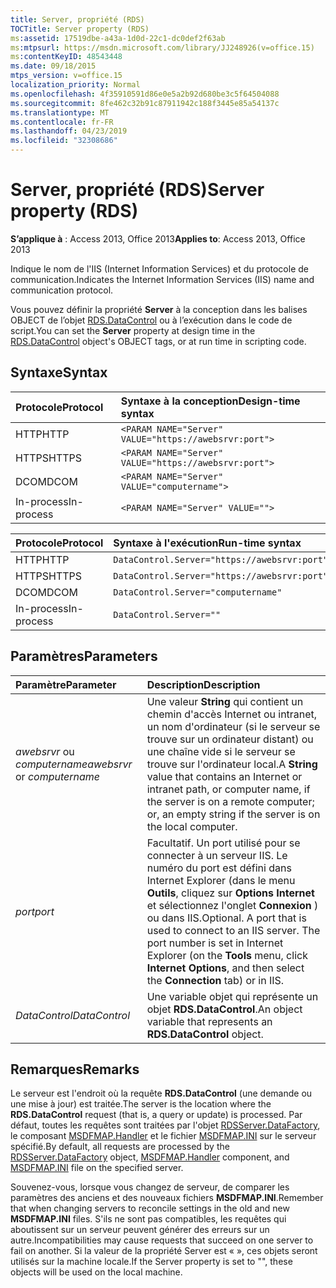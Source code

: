 ```yaml
---
title: Server, propriété (RDS)
TOCTitle: Server property (RDS)
ms:assetid: 17519dbe-a43a-1d0d-22c1-dc0def2f63ab
ms:mtpsurl: https://msdn.microsoft.com/library/JJ248926(v=office.15)
ms:contentKeyID: 48543448
ms.date: 09/18/2015
mtps_version: v=office.15
localization_priority: Normal
ms.openlocfilehash: 4f35910591d86e0e5a2b92d680be3c5f64504088
ms.sourcegitcommit: 8fe462c32b91c87911942c188f3445e85a54137c
ms.translationtype: MT
ms.contentlocale: fr-FR
ms.lasthandoff: 04/23/2019
ms.locfileid: "32308686"
---
```

# <a name="server-property-rds"></a><span data-ttu-id="8e058-102">Server, propriété (RDS)</span><span class="sxs-lookup"><span data-stu-id="8e058-102">Server property (RDS)</span></span>

<span data-ttu-id="8e058-103">**S’applique à** : Access 2013, Office 2013</span><span class="sxs-lookup"><span data-stu-id="8e058-103">**Applies to**: Access 2013, Office 2013</span></span>

<span data-ttu-id="8e058-104">Indique le nom de l'IIS (Internet Information Services) et du protocole de communication.</span><span class="sxs-lookup"><span data-stu-id="8e058-104">Indicates the Internet Information Services (IIS) name and communication protocol.</span></span>

<span data-ttu-id="8e058-105">Vous pouvez définir la propriété **Server** à la conception dans les balises OBJECT de l’objet [RDS.DataControl](datacontrol-object-rds.md) ou à l’exécution dans le code de script.</span><span class="sxs-lookup"><span data-stu-id="8e058-105">You can set the **Server** property at design time in the [RDS.DataControl](datacontrol-object-rds.md) object's OBJECT tags, or at run time in scripting code.</span></span>

## <a name="syntax"></a><span data-ttu-id="8e058-106">Syntaxe</span><span class="sxs-lookup"><span data-stu-id="8e058-106">Syntax</span></span>

|<span data-ttu-id="8e058-107">Protocole</span><span class="sxs-lookup"><span data-stu-id="8e058-107">Protocol</span></span>|<span data-ttu-id="8e058-108">Syntaxe à la conception</span><span class="sxs-lookup"><span data-stu-id="8e058-108">Design-time syntax</span></span>|
|:-------|:-----------------|
|<span data-ttu-id="8e058-109">HTTP</span><span class="sxs-lookup"><span data-stu-id="8e058-109">HTTP</span></span>|`<PARAM NAME="Server" VALUE="https://awebsrvr:port">`|
|<span data-ttu-id="8e058-110">HTTPS</span><span class="sxs-lookup"><span data-stu-id="8e058-110">HTTPS</span></span>|`<PARAM NAME="Server" VALUE="https://awebsrvr:port">`|
|<span data-ttu-id="8e058-111">DCOM</span><span class="sxs-lookup"><span data-stu-id="8e058-111">DCOM</span></span>|`<PARAM NAME="Server" VALUE="computername">`|
|<span data-ttu-id="8e058-112">In-process</span><span class="sxs-lookup"><span data-stu-id="8e058-112">In-process</span></span>|`<PARAM NAME="Server" VALUE="">`|


|<span data-ttu-id="8e058-113">Protocole</span><span class="sxs-lookup"><span data-stu-id="8e058-113">Protocol</span></span>|<span data-ttu-id="8e058-114">Syntaxe à l'exécution</span><span class="sxs-lookup"><span data-stu-id="8e058-114">Run-time syntax</span></span>|
|:-------|:--------------|
|<span data-ttu-id="8e058-115">HTTP</span><span class="sxs-lookup"><span data-stu-id="8e058-115">HTTP</span></span>|`DataControl.Server="https://awebsrvr:port"`|
|<span data-ttu-id="8e058-116">HTTPS</span><span class="sxs-lookup"><span data-stu-id="8e058-116">HTTPS</span></span>|`DataControl.Server="https://awebsrvr:port"`|
|<span data-ttu-id="8e058-117">DCOM</span><span class="sxs-lookup"><span data-stu-id="8e058-117">DCOM</span></span>|`DataControl.Server="computername"`|
|<span data-ttu-id="8e058-118">In-process</span><span class="sxs-lookup"><span data-stu-id="8e058-118">In-process</span></span>|`DataControl.Server=""`|


## <a name="parameters"></a><span data-ttu-id="8e058-119">Paramètres</span><span class="sxs-lookup"><span data-stu-id="8e058-119">Parameters</span></span>

|<span data-ttu-id="8e058-120">Paramètre</span><span class="sxs-lookup"><span data-stu-id="8e058-120">Parameter</span></span>|<span data-ttu-id="8e058-121">Description</span><span class="sxs-lookup"><span data-stu-id="8e058-121">Description</span></span>|
|:--------|:----------|
|<span data-ttu-id="8e058-122">*awebsrvr* ou *computername*</span><span class="sxs-lookup"><span data-stu-id="8e058-122">*awebsrvr* or *computername*</span></span> |<span data-ttu-id="8e058-123">Une valeur **String** qui contient un chemin d'accès Internet ou intranet, un nom d'ordinateur (si le serveur se trouve sur un ordinateur distant) ou une chaîne vide si le serveur se trouve sur l'ordinateur local.</span><span class="sxs-lookup"><span data-stu-id="8e058-123">A **String** value that contains an Internet or intranet path, or computer name, if the server is on a remote computer; or, an empty string if the server is on the local computer.</span></span>|
|<span data-ttu-id="8e058-124">*port*</span><span class="sxs-lookup"><span data-stu-id="8e058-124">*port*</span></span> |<span data-ttu-id="8e058-p101">Facultatif. Un port utilisé pour se connecter à un serveur IIS. Le numéro du port est défini dans Internet Explorer (dans le menu **Outils**, cliquez sur **Options Internet** et sélectionnez l'onglet **Connexion** ) ou dans IIS.</span><span class="sxs-lookup"><span data-stu-id="8e058-p101">Optional. A port that is used to connect to an IIS server. The port number is set in Internet Explorer (on the **Tools** menu, click **Internet Options**, and then select the **Connection** tab) or in IIS.</span></span>|
|<span data-ttu-id="8e058-128">*DataControl*</span><span class="sxs-lookup"><span data-stu-id="8e058-128">*DataControl*</span></span> |<span data-ttu-id="8e058-129">Une variable objet qui représente un objet **RDS.DataControl**.</span><span class="sxs-lookup"><span data-stu-id="8e058-129">An object variable that represents an **RDS.DataControl** object.</span></span>|

## <a name="remarks"></a><span data-ttu-id="8e058-130">Remarques</span><span class="sxs-lookup"><span data-stu-id="8e058-130">Remarks</span></span>

<span data-ttu-id="8e058-131">Le serveur est l'endroit où la requête **RDS.DataControl** (une demande ou une mise à jour) est traitée.</span><span class="sxs-lookup"><span data-stu-id="8e058-131">The server is the location where the **RDS.DataControl** request (that is, a query or update) is processed.</span></span> <span data-ttu-id="8e058-132">Par défaut, toutes les requêtes sont traitées par l'objet [RDSServer.DataFactory](datafactory-object-rdsserver.md), le composant [MSDFMAP.Handler](datafactory-customization.md) et le fichier [MSDFMAP.INI](understanding-the-customization-file.md) sur le serveur spécifié.</span><span class="sxs-lookup"><span data-stu-id="8e058-132">By default, all requests are processed by the [RDSServer.DataFactory](datafactory-object-rdsserver.md) object, [MSDFMAP.Handler](datafactory-customization.md) component, and [MSDFMAP.INI](understanding-the-customization-file.md) file on the specified server.</span></span> 

<span data-ttu-id="8e058-133">Souvenez-vous, lorsque vous changez de serveur, de comparer les paramètres des anciens et des nouveaux fichiers **MSDFMAP.INI**.</span><span class="sxs-lookup"><span data-stu-id="8e058-133">Remember that when changing servers to reconcile settings in the old and new **MSDFMAP.INI** files.</span></span> <span data-ttu-id="8e058-134">S'ils ne sont pas compatibles, les requêtes qui aboutissent sur un serveur peuvent générer des erreurs sur un autre.</span><span class="sxs-lookup"><span data-stu-id="8e058-134">Incompatibilities may cause requests that succeed on one server to fail on another.</span></span> <span data-ttu-id="8e058-135">Si la valeur de la propriété Server est « », ces objets seront utilisés sur la machine locale.</span><span class="sxs-lookup"><span data-stu-id="8e058-135">If the Server property is set to "", these objects will be used on the local machine.</span></span>

